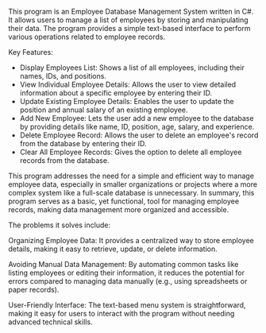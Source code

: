 This program is an Employee Database Management System written in C#. It allows users to manage a list of employees by storing and manipulating their data. 
The program provides a simple text-based interface to perform various operations related to employee records.

Key Features:
- Display Employees List: Shows a list of all employees, including their names, IDs, and positions.
- View Individual Employee Details: Allows the user to view detailed information about a specific employee by entering their ID.
- Update Existing Employee Details: Enables the user to update the position and annual salary of an existing employee.
- Add New Employee: Lets the user add a new employee to the database by providing details like name, ID, position, age, salary, and experience.
- Delete Employee Record: Allows the user to delete an employee's record from the database by entering their ID.
- Clear All Employee Records: Gives the option to delete all employee records from the database.

This program addresses the need for a simple and efficient way to manage employee data, especially in smaller organizations or projects where a more complex system like a full-scale database is unnecessary. 
In summary, this program serves as a basic, yet functional, tool for managing employee records, making data management more organized and accessible.

The problems it solves include:

Organizing Employee Data: It provides a centralized way to store employee details, making it easy to retrieve, update, or delete information.

Avoiding Manual Data Management: By automating common tasks like listing employees or editing their information, it reduces the potential for errors compared to managing data manually (e.g., using spreadsheets or paper records).

User-Friendly Interface: The text-based menu system is straightforward, making it easy for users to interact with the program without needing advanced technical skills.
